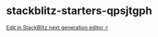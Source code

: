 # stackblitz-starters-qpsjtgph

[Edit in StackBlitz next generation editor ⚡️](https://stackblitz.com/~/github.com/firemoney81-naldon/stackblitz-starters-qpsjtgph)